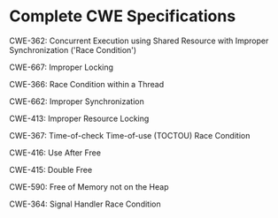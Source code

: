 

# Complete CWE Specifications

CWE-362: Concurrent Execution using Shared Resource with Improper Synchronization ('Race Condition')

CWE-667: Improper Locking

CWE-366: Race Condition within a Thread

CWE-662: Improper Synchronization

CWE-413: Improper Resource Locking

CWE-367: Time-of-check Time-of-use (TOCTOU) Race Condition

CWE-416: Use After Free

CWE-415: Double Free

CWE-590: Free of Memory not on the Heap

CWE-364: Signal Handler Race Condition